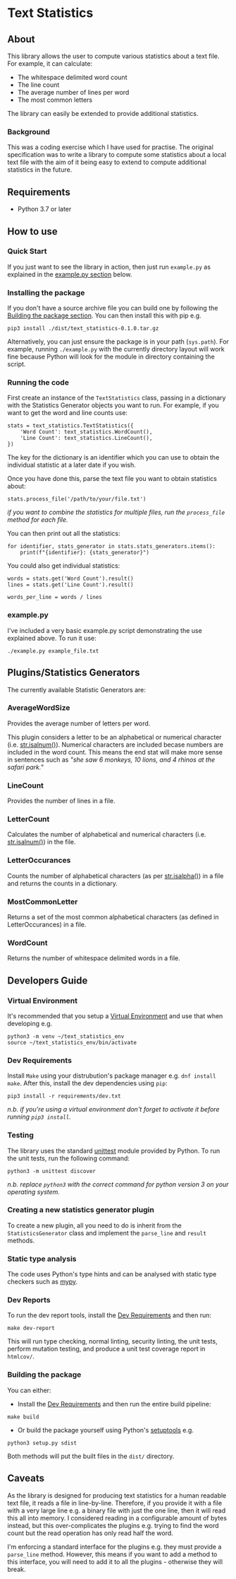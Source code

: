 # Text Statistics

## About
This library allows the user to compute various statistics about a text file. For example, it can calculate:

* The whitespace delimited word count
* The line count
* The average number of lines per word
* The most common letters

The library can easily be extended to provide additional statistics.

### Background
This was a coding exercise which I have used for practise. The original specification was to write a library to compute some statistics about a local text file with the aim of it being easy to extend to compute additional statistics in the future.

## Requirements

* Python 3.7 or later

## How to use

### Quick Start

If you just want to see the library in action, then just run `example.py` as explained in the [example.py section](#examplepy) below.

### Installing the package
If you don't have a source archive file you can build one by following the [Building the package section](#building-the-package). You can then install this with pip e.g.

```
pip3 install ./dist/text_statistics-0.1.0.tar.gz
```

Alternatively, you can just ensure the package is in your path (`sys.path`). For example, running `./example.py` with the currently directory layout will work fine because Python will look for the module in directory containing the script.

### Running the code

First create an instance of the `TextStatistics` class, passing in a dictionary with the Statistics Generator objects you want to run. For example, if you want to get the word and line counts use:

```
stats = text_statistics.TextStatistics({
	'Word Count': text_statistics.WordCount(),
	'Line Count': text_statistics.LineCount(),
})
```

The key for the dictionary is an identifier which you can use to obtain the individual statistic at a later date if you wish.

Once you have done this, parse the text file you want to obtain statistics about:

```
stats.process_file('/path/to/your/file.txt')
```

_if you want to combine the statistics for multiple files, run the `process_file` method for each file._

You can then print out all the statistics:

```
for identifier, stats_generator in stats.stats_generators.items():
    print(f"{identifier}: {stats_generator}")
```

You could also get individual statistics:

```
words = stats.get('Word Count').result()
lines = stats.get('Line Count').result()

words_per_line = words / lines
```

### example.py
I've included a very basic example.py script demonstrating the use explained above. To run it use:

```
./example.py example_file.txt
```

## Plugins/Statistics Generators

The currently available Statistic Generators are:

### AverageWordSize
Provides the average number of letters per word.

This plugin considers a letter to be an alphabetical or numerical character (i.e. [str.isalnum()](https://docs.python.org/3/library/stdtypes.html#str.isalnum)). Numerical characters are included becase numbers are included in the word count. This means the end stat will make more sense in sentences such as _"she saw 6 monkeys, 10 lions, and 4 rhinos at the safari park."_

### LineCount
Provides the number of lines in a file.

### LetterCount
Calculates the number of alphabetical and numerical characters (i.e. [str.isalnum()](https://docs.python.org/3/library/stdtypes.html#str.isalnum)) in the file.

### LetterOccurances
Counts the number of alphabetical characters (as per [str.isalpha()](https://docs.python.org/3/library/stdtypes.html#str.isalpha)) in a file and returns the counts in a dictionary.

### MostCommonLetter
Returns a set of the most common alphabetical characters (as defined in LetterOccurances) in a file.

### WordCount
Returns the number of whitespace delimited words in a file.

## Developers Guide

### Virtual Environment
It's recommended that you setup a [Virtual Environment](https://docs.python.org/3/library/venv.html) and use that when developing e.g.

```
python3 -m venv ~/text_statistics_env
source ~/text_statistics_env/bin/activate
```

### Dev Requirements
Install `Make` using your distrubution's package manager e.g. `dnf install make`. After this, install the dev dependencies using `pip`:

```
pip3 install -r requirements/dev.txt
```

_n.b. if you're using a virtual environment don't forget to activate it before running `pip3 install`._

### Testing
The library uses the standard [unittest](https://docs.python.org/3/library/unittest.html) module provided by Python. To run the unit tests, run the following command:

```
python3 -m unittest discover
```

_n.b. replace `python3` with the correct command for python version 3 on your operating system._

### Creating a new statistics generator plugin

To create a new plugin, all you need to do is inherit from the `StatisticsGenerator` class and implement the `parse_line` and `result` methods.

### Static type analysis
The code uses Python's type hints and can be analysed with static type checkers such as [mypy](http://mypy-lang.org/).

### Dev Reports

To run the dev report tools, install the [Dev Requirements](#dev-requirements) and then run:

```
make dev-report
```

This will run type checking, normal linting, security linting, the unit tests, perform mutation testing, and produce a unit test coverage report in `htmlcov/`.

### Building the package

You can either:

* Install the [Dev Requirements](#dev-requirements) and then run the entire build pipeline:

```
make build
```

* Or build the package yourself using Python's [setuptools](https://packaging.python.org/key_projects/#setuptools) e.g.

```
python3 setup.py sdist
```

Both methods will put the built files in the `dist/` directory.

## Caveats

As the library is designed for producing text statistics for a human readable text file, it reads a file in line-by-line. Therefore, if you provide it with a file with a very large line e.g. a binary file with just the one line, then it will read this all into memory. I considered reading in a configurable amount of bytes instead, but this over-complicates the plugins e.g. trying to find the word count but the read operation has only read half the word.

I'm enforcing a standard interface for the plugins e.g. they must provide a `parse_line` method. However, this means if you want to add a method to this interface, you will need to add it to all the plugins - otherwise they will break.
